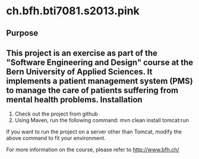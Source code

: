 ch.bfh.bti7081.s2013.pink
=========================
Purpose
-------
This project is an exercise as part of the "Software Engineering and Design" course at the Bern University of Applied Sciences. It implements a patient management system (PMS) to manage the care of patients suffering from mental health problems.
Installation
------------
1. Check out the project from github
2. Using Maven, run the following command:
    mvn clean install tomcat:run

If you want to run the project on a server other than Tomcat, modify the above command to fit your environment.

For more information on the course, please refer to
http://www.bfh.ch/
